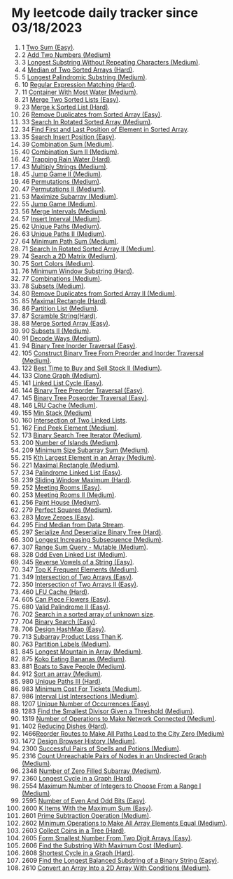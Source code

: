 # My leetcode daily tracker since 03/18/2023
1. 1 [Two Sum (Easy)](https://github.com/calebhuangsea/Leetcode/tree/main/leetcode/src/E1TwoSum).
2. 2 [Add Two Numbers (Medium)](https://github.com/calebhuangsea/Leetcode/tree/main/leetcode/src/M2AddTwoNumbers)
3. 3 [Longest Substring Without Repeating Characters (Medium)](https://github.com/calebhuangsea/Leetcode/tree/main/leetcode/src/M3LongestSubstringWithoutRepeatingCharacters).
4. 4 [Median of Two Sorted Arrays (Hard)](https://github.com/calebhuangsea/Leetcode/tree/main/leetcode/src/H4MedianOfTwoSortedArrays).
5. 5 [Longest Palindromic Substring (Medium)](https://github.com/calebhuangsea/Leetcode/tree/main/leetcode/src/M5LongestPalindromicSubstring).
6. 10 [Regular Expression Matching (Hard)](https://github.com/calebhuangsea/Leetcode/tree/main/leetcode/src/H10RegularExpressionMatching).
7. 11 [Container With Most Water (Medium)](https://github.com/calebhuangsea/Leetcode/tree/main/leetcode/src/M11ContainerWithMostWater).
8. 21 [Merge Two Sorted Lists (Easy)](https://github.com/calebhuangsea/Leetcode/tree/main/leetcode/src/E21MergeTwoSortedLists).
9. 23 [Merge k Sorted List (Hard)](https://github.com/calebhuangsea/Leetcode/tree/main/leetcode/src/H23MergeKSortedLists).
10. 26 [Remove Duplicates from Sorted Array (Easy)](https://github.com/calebhuangsea/Leetcode/tree/main/leetcode/src/E26RemoveDuplicatesFromSortedArray).
11. 33 [Search In Rotated Sorted Array (Medium)](https://github.com/calebhuangsea/Leetcode/tree/main/leetcode/src/M33SearchInRotatedSortedArray).
12. 34 [Find First and Last Position of Element in Sorted Array](https://github.com/calebhuangsea/Leetcode/tree/main/leetcode/src/M34FindFirstAndLastPostionOfElementInSortedArray).
13. 35 [Search Insert Position (Easy)](https://github.com/calebhuangsea/Leetcode/tree/main/leetcode/src/E35SearchInsertPosition).
14. 39 [Combination Sum (Medium)](https://github.com/calebhuangsea/Leetcode/tree/main/leetcode/src/M39CombinationSum).
15. 40 [Combination Sum II (Medium)](https://github.com/calebhuangsea/Leetcode/tree/main/leetcode/src/M40CombinationSumII).
16. 42 [Trapping Rain Water (Hard)](https://github.com/calebhuangsea/Leetcode/tree/main/leetcode/src/H42TrappingRainWater).
17. 43 [Multiply Strings (Medium)](https://github.com/calebhuangsea/Leetcode/tree/main/leetcode/src/M43MultiplyStrings).
18. 45 [Jump Game II (Medium)](https://github.com/calebhuangsea/Leetcode/tree/main/leetcode/src/M45JumpGameII).
19. 46 [Permutations (Medium)](https://github.com/calebhuangsea/Leetcode/tree/main/leetcode/src/M46Permutations).
20. 47 [Permutations II (Medium)](https://github.com/calebhuangsea/Leetcode/tree/main/leetcode/src/M47PermutationsII).
21. 53 [Maximize Subarray (Medium)](https://github.com/calebhuangsea/Leetcode/tree/main/leetcode/src/M53MaximumSubarray).
22. 55 [Jump Game (Medium)](https://github.com/calebhuangsea/Leetcode/tree/main/leetcode/src/M55JumpGame).
23. 56 [Merge Intervals (Medium)](https://github.com/calebhuangsea/Leetcode/tree/main/leetcode/src/M56MergeIntervals).
24. 57 [Insert Interval (Medium)](https://github.com/calebhuangsea/Leetcode/tree/main/leetcode/src/M57InsertInterval).
25. 62 [Unique Paths (Medium)](https://github.com/calebhuangsea/Leetcode/tree/main/leetcode/src/M62UniquePaths).
26. 63 [Unique Paths II (Medium)](https://github.com/calebhuangsea/Leetcode/tree/main/leetcode/src/M63UniquePathsII).
27. 64 [Minimum Path Sum (Medium)](https://github.com/calebhuangsea/Leetcode/tree/main/leetcode/src/M64MinimumPathSum).
28. 71 [Search In Rotated Sorted Array II (Medium)](https://github.com/calebhuangsea/Leetcode/tree/main/leetcode/src/M71SearchInRotatedSortedArrayII).
29. 74 [Search a 2D Matrix (Medium)](https://github.com/calebhuangsea/Leetcode/tree/main/leetcode/src/M74SearchA2DMatrix).
30. 75 [Sort Colors (Medium)](https://github.com/calebhuangsea/Leetcode/tree/main/leetcode/src/M75SortColors).
31. 76 [Minimum Window Substring (Hard)](https://github.com/calebhuangsea/Leetcode/tree/main/leetcode/src/H76MinimumWindowSubstring).
32. 77 [Combinations (Medium)](https://github.com/calebhuangsea/Leetcode/tree/main/leetcode/src/M77Combinations).
33. 78 [Subsets (Medium)](https://github.com/calebhuangsea/Leetcode/tree/main/leetcode/src/M78Subsets).
34. 80 [Remove Duplicates from Sorted Array II (Medium)](https://github.com/calebhuangsea/Leetcode/tree/main/leetcode/src/M80RemoveDuplicatedFromSortedArrayII).
35. 85 [Maximal Rectangle (Hard)](https://github.com/calebhuangsea/Leetcode/tree/main/leetcode/src/H85MaximalRectangle).
36. 86 [Partition List (Medium)](https://github.com/calebhuangsea/Leetcode/tree/main/leetcode/src/MPartitionList).
37. 87 [Scramble String(Hard)](https://github.com/calebhuangsea/Leetcode/tree/main/leetcode/src/H87ScrambleString).
38. 88 [Merge Sorted Array (Easy)](https://github.com/calebhuangsea/Leetcode/tree/main/leetcode/src/E88MergeSodtedArray).
39. 90 [Subsets II (Medium)](https://github.com/calebhuangsea/Leetcode/tree/main/leetcode/src/M90SubsetsII).
40. 91 [Decode Ways (Medium)](https://github.com/calebhuangsea/Leetcode/tree/main/leetcode/src/M91DecodeWays).
41. 94 [Binary Tree Inorder Traversal (Easy)](https://github.com/calebhuangsea/Leetcode/tree/main/leetcode/src/E94BinaryTreeInorderTraversal).
42. 105 [Construct Binary Tree From Preorder and Inorder Traversal (Medium)](https://github.com/calebhuangsea/Leetcode/tree/main/leetcode/src/M105ConstructBinaryTreeFromPreorderAndInorderTraversal).
43. 122 [Best Time to Buy and Sell Stock II (Medium)](https://github.com/calebhuangsea/Leetcode/tree/main/leetcode/src/M122BestTimeToBuyAndSellStockII).
44. 133 [Clone Graph (Medium)](https://github.com/calebhuangsea/Leetcode/tree/main/leetcode/src/M133CloneGraph).
45. 141 [Linked List Cycle (Easy)](https://github.com/calebhuangsea/Leetcode/tree/main/leetcode/src/E141LinkedListCycle).
46. 144 [Binary Tree Preorder Traversal (Easy)](https://github.com/calebhuangsea/Leetcode/tree/main/leetcode/src/E144BinaryTreePreorderTraversal).
47. 145 [Binary Tree Poseorder Traversal (Easy)](https://github.com/calebhuangsea/Leetcode/tree/main/leetcode/src/E145BinaryTreePostorderTraversal).
48. 146 [LRU Cache (Medium)](https://github.com/calebhuangsea/Leetcode/tree/main/leetcode/src/MLRUCache).
49. 155 [Min Stack (Medium)](https://github.com/calebhuangsea/Leetcode/tree/main/leetcode/src/M155MinStack)
50. 160 [Intersection of Two Linked Lists](https://github.com/calebhuangsea/Leetcode/tree/main/leetcode/src/E160IntersectionOfTwoLinkedLists).
51. 162 [Find Peek Element (Medium)](https://github.com/calebhuangsea/Leetcode/tree/main/leetcode/src/M162FindPeekElement).
52. 173 [Binary Search Tree Iterator (Medium)](https://github.com/calebhuangsea/Leetcode/tree/main/leetcode/src/M173BinarySearchTreeIterator).
53. 200 [Number of Islands (Medium)](https://github.com/calebhuangsea/Leetcode/tree/main/leetcode/src/M200NumberOfIslands).
54. 209 [Minimum Size Subarray Sum (Medium)](https://github.com/calebhuangsea/Leetcode/tree/main/leetcode/src/M209MinimumSizeSubarraySum).
55. 215 [Kth Largest Element in an Array (Medium)](https://github.com/calebhuangsea/Leetcode/tree/main/leetcode/src/M215KthLargestElementInAnArray).
56. 221 [Maximal Rectangle (Medium)](https://github.com/calebhuangsea/Leetcode/tree/main/leetcode/src/M221MaximalRectangle).
57. 234 [Palindrome Linked List (Easy)](https://github.com/calebhuangsea/Leetcode/tree/main/leetcode/src/E234PalindromeLinkedList).
58. 239 [Sliding Window Maximum (Hard)](https://github.com/calebhuangsea/Leetcode/tree/main/leetcode/src/H239SlidingWindowMaximum).
59. 252 [Meeting Rooms (Easy)](https://github.com/calebhuangsea/Leetcode/tree/main/leetcode/src/E252MeetingRooms).
60. 253 [Meeting Rooms II (Medium)](https://github.com/calebhuangsea/Leetcode/tree/main/leetcode/src/M253MeetingRoomsII).
61. 256 [Paint House (Medium)](https://github.com/calebhuangsea/Leetcode/tree/main/leetcode/src/M256PaintHouse).
62. 279 [Perfect Squares (Medium)](https://github.com/calebhuangsea/Leetcode/tree/main/leetcode/src/M279PerfectSquares).
63. 283 [Move Zeroes (Easy)](https://github.com/calebhuangsea/Leetcode/tree/main/leetcode/src/E283MoveZeros).
64. 295 [Find Median from Data Stream](https://github.com/calebhuangsea/Leetcode/tree/main/leetcode/src/H295FindMedianFromDataStream).
65. 297 [Serialize And Deserialize Binary Tree (Hard)](https://github.com/calebhuangsea/Leetcode/tree/main/leetcode/src/H297SerializeAndDeserializeBinaryTree).
66. 300 [Longest Increasing Subsequence (Medium)](https://github.com/calebhuangsea/Leetcode/tree/main/leetcode/src/M300LongestIncreasingSubsequence).
67. 307 [Range Sum Query - Mutable (Medium)](https://github.com/calebhuangsea/Leetcode/tree/main/leetcode/src/M307RangeSumQueryMutable).
68. 328 [Odd Even Linked List (Medium)](https://github.com/calebhuangsea/Leetcode/tree/main/leetcode/src/M328OddEvenLinkedList).
69. 345 [Reverse Vowels of a String (Easy)](https://github.com/calebhuangsea/Leetcode/tree/main/leetcode/src/E345ReverseVowelsOfAString).
70. 347 [Top K Frequent Elements (Medium)](https://github.com/calebhuangsea/Leetcode/tree/main/leetcode/src/M347TopKFrequentElements).
71. 349 [Intersection of Two Arrays (Easy)](https://github.com/calebhuangsea/Leetcode/tree/main/leetcode/src/E349IntersectionofTwoArrays).
72. 350 [Intersection of Two Arrays II (Easy)](https://github.com/calebhuangsea/Leetcode/tree/main/leetcode/src/E350IntersectionofTwoArraysII).
73. 460 [LFU Cache (Hard)](https://github.com/calebhuangsea/Leetcode/tree/main/leetcode/src/H460LFUCache).
74. 605 [Can Piece Flowers (Easy)](https://github.com/calebhuangsea/Leetcode/tree/main/leetcode/src/E605CanPieceFlowers).
75. 680 [Valid Palindrome II (Easy)](https://github.com/calebhuangsea/Leetcode/tree/main/leetcode/src/E680ValidPalindromeII).
76. 702 [Search in a sorted array of unknown size](https://github.com/calebhuangsea/Leetcode/tree/main/leetcode/src/M702SearchInASortedArrayOfUnknownSize).
77. 704 [Binary Search (Easy)](https://github.com/calebhuangsea/Leetcode/tree/main/leetcode/src/E704BinarySearch).
78. 706 [Design HashMap (Easy)](https://github.com/calebhuangsea/Leetcode/tree/main/leetcode/src/E706DesignHashMap).
79. 713 [Subarray Product Less Than K](https://github.com/calebhuangsea/Leetcode/tree/main/leetcode/src/M713SubarrayProductLessThanK).
80. 763 [Partition Labels (Medium)](https://github.com/calebhuangsea/Leetcode/tree/main/leetcode/src/M763PartitionLabels).
81. 845 [Longest Mountain in Array (Medium)](https://github.com/calebhuangsea/Leetcode/tree/main/leetcode/src/M845LongestMountainInArray).
82. 875 [Koko Eating Bananas (Medium)](https://github.com/calebhuangsea/Leetcode/tree/main/leetcode/src/M875KokoEatingBananas).
83. 881 [Boats to Save People (Medium)](https://github.com/calebhuangsea/Leetcode/tree/main/leetcode/src/M881BoatsToSavePeople).
84. 912 [Sort an array (Medium)](https://github.com/calebhuangsea/Leetcode/tree/main/leetcode/src/M912SortAnArray).
85. 980 [Unique Paths III (Hard)](https://github.com/calebhuangsea/Leetcode/tree/main/leetcode/src/H980UniquePathsIII).
86. 983 [Minimum Cost For Tickets (Medium)](https://github.com/calebhuangsea/Leetcode/tree/main/leetcode/src/M983MinimumCostForTickets).
87. 986 [Interval List Intersections (Medium)](https://github.com/calebhuangsea/Leetcode/tree/main/leetcode/src/M986IntervalListIntersections).
88. 1207 [Unique Number of Occurrences (Easy)](https://github.com/calebhuangsea/Leetcode/tree/main/leetcode/src/E1207UniqueNumberOfOccurrences).
89. 1283 [Find the Smallest Divisor Given a Threshold (Medium)](https://github.com/calebhuangsea/Leetcode/tree/main/leetcode/src/M1283FindTheSmallestDivisorGivenAThreshold).
90. 1319 [Number of Operations to Make Network Connected (Medium)](https://github.csom/calebhuangsea/Leetcode/tree/main/leetcode/src/M1319NumberOfOperationsToMakeNetworkConnected).
91. 1402 [Reducing Dishes (Hard)](https://github.com/calebhuangsea/Leetcode/tree/main/leetcode/src/H1402ReducingDishes).
92. 1466[Reorder Routes to Make All Paths Lead to the City Zero (Medium)](https://github.com/calebhuangsea/Leetcode/tree/main/leetcode/src/M1466ReorderRoutesToMakeAllPathsLeadToTheCityZero)
93. 1472 [Design Browser History (Medium)](https://github.com/calebhuangsea/Leetcode/tree/main/leetcode/src/M1472DesignBrowserHistory).
94. 2300 [Successful Pairs of Spells and Potions (Medium)](https://github.com/calebhuangsea/Leetcode/tree/main/leetcode/src/M2300SuccessfulPairsOfSpellsAndPotions).
95. 2316 [Count Unreachable Pairs of Nodes in an Undirected Graph (Medium)](https://github.com/calebhuangsea/Leetcode/tree/main/leetcode/src/M1472DesignBrowserHistory).
96. 2348 [Number of Zero Filled Subarray (Medium)](https://github.com/calebhuangsea/Leetcode/tree/main/leetcode/src/M2316CountUnreachablePairsOfNodesInAnUndirectedGraph).
97. 2360 [Longest Cycle in a Graph (Hard)](https://github.com/calebhuangsea/Leetcode/tree/main/leetcode/src/H2360LongestCycleInAGraph).
98. 2554 [Maximum Number of Integers to Choose From a Range I (Medium)](https://github.com/calebhuangsea/Leetcode/tree/main/leetcode/src/M2554MaximumNumberOfIntegersToChooseFromARangeI).
99. 2595 [Number of Even And Odd Bits (Easy)](https://github.com/calebhuangsea/Leetcode/tree/main/leetcode/src/E2595NumberOfEvenAndOddBits).
100. 2600 [K Items With the Maximum Sum (Easy)](https://github.com/calebhuangsea/Leetcode/blob/main/LCContest/src/Weekly338/Q1.java).
101. 2601 [Prime Subtraction Operation (Medium)](https://github.com/calebhuangsea/Leetcode/blob/main/LCContest/src/Weekly338/Q2.java).
102. 2602 [Minimum Operations to Make All Array Elements Equal (Medium)](https://github.com/calebhuangsea/Leetcode/blob/main/LCContest/src/Weekly338/Q3.java).
103. 2603 [Collect Coins in a Tree (Hard)](https://github.com/calebhuangsea/Leetcode/blob/main/LCContest/src/Weekly338/Q4.java).
104. 2605 [Form Smallest Number From Two Digit Arrays (Easy)](https://github.com/calebhuangsea/Leetcode/blob/main/LCContest/src/Biweekly101/Q1.java).
105. 2606 [Find the Substring With Maximum Cost (Medium)](https://github.com/calebhuangsea/Leetcode/blob/main/LCContest/src/Biweekly101/Q2.java).
106. 2608 [Shortest Cycle in a Graph (Hard)](https://github.com/calebhuangsea/Leetcode/blob/main/LCContest/src/Biweekly101/Q4.java).
107. 2609 [Find the Longest Balanced Substring of a Binary String (Easy)](https://github.com/calebhuangsea/Leetcode/blob/main/LCContest/src/Weekly339/Q1.java).
108. 2610 [Convert an Array Into a 2D Array With Conditions (Medium)](https://github.com/calebhuangsea/Leetcode/blob/main/LCContest/src/Weekly339/Q2.java).
